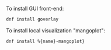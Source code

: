 To install GUI front-end:

```bash
dnf install goverlay
```

To install local visualization "mangoplot":

```bash
dnf install %{name}-mangoplot}
```

